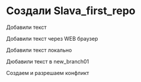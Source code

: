 ﻿# Создали Slava_first_repo

Добавили текст

Добавили текст через WEB браузер

Добавили текст локально

Дюбавили текст в new_branch01

Создаем и разрешаем конфликт
